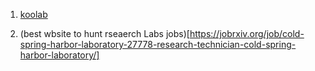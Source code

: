 1. [koolab](https://koolab.cshl.edu/people/kaeli_rizzo/index.html)


2. (best wbsite to hunt rseaerch Labs jobs)[https://jobrxiv.org/job/cold-spring-harbor-laboratory-27778-research-technician-cold-spring-harbor-laboratory/]
